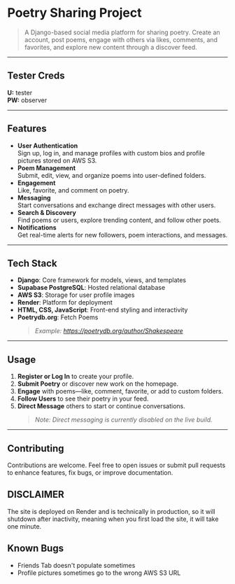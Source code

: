 # Poetry Sharing Project
> A Django-based social media platform for sharing poetry. Create an account, post poems, engage with others via likes, comments, and favorites, and explore new content through a discover feed.

---

## Tester Creds  
**U:** tester  
**PW:** observer 

---

## Features
- **User Authentication**  
  Sign up, log in, and manage profiles with custom bios and profile pictures stored on AWS S3.
- **Poem Management**  
  Submit, edit, view, and organize poems into user-defined folders.
- **Engagement**  
  Like, favorite, and comment on poetry.
- **Messaging**  
  Start conversations and exchange direct messages with other users.
- **Search & Discovery**  
  Find poems or users, explore trending content, and follow other poets.
- **Notifications**  
  Get real-time alerts for new followers, poem interactions, and messages.

---

## Tech Stack
- **Django**: Core framework for models, views, and templates  
- **Supabase PostgreSQL**: Hosted relational database  
- **AWS S3**: Storage for user profile images  
- **Render**: Platform for deployment  
- **HTML, CSS, JavaScript**: Front-end styling and interactivity  
- **Poetrydb.org**: Fetch Poems
   > *Example: https://poetrydb.org/author/Shakespeare*

---

## Usage
1. **Register or Log In** to create your profile.  
2. **Submit Poetry** or discover new work on the homepage.  
3. **Engage** with poems—like, comment, favorite, or add to custom folders.  
4. **Follow Users** to see their poetry in your feed.  
5. **Direct Message** others to start or continue conversations.  
   > *Note: Direct messaging is currently disabled on the live build.*

---

## Contributing
Contributions are welcome. Feel free to open issues or submit pull requests to enhance features, fix bugs, or improve documentation.

## DISCLAIMER
The site is deployed on Render and is technically in production, so it will shutdown after inactivity, meaning when you first load the site, it will take one minute.

## Known Bugs  
- Friends Tab doesn't populate sometimes  
- Profile pictures sometimes go to the wrong AWS S3 URL  
